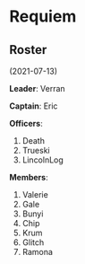 # Requiem

## Roster

(2021-07-13)

**Leader**: Verran

**Captain**: Eric

**Officers**:

1. Death
2. Trueski
3. LincolnLog

**Members**:

1. Valerie
2. Gale
3. Bunyi
4. Chip
5. Krum
6. Glitch
7. Ramona

